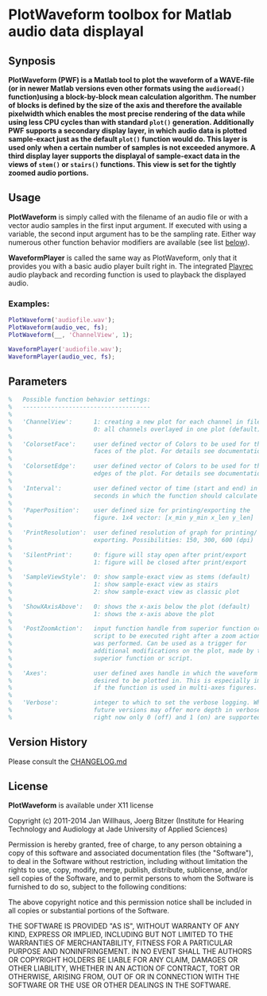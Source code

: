 # PlotWaveform toolbox for Matlab audio data displayal

## Synposis
**PlotWaveform (PWF) is a Matlab tool to plot the waveform of a WAVE-file (or in newer Matlab versions even other formats using the ```audioread()``` function)using a block-by-block mean calculation algorithm. The number of blocks is defined by the size of the axis and therefore the available pixelwidth which enables the most precise rendering of the data while using less CPU cycles than with standard ```plot()``` generation. Additionally PWF supports a secondary display layer, in which audio data is plotted sample-exact just as the default ```plot()``` function would do. This layer is used only when a certain number of samples is not exceeded anymore. A third display layer supports the displayal of  sample-exact data in the views of ```stem()``` or ```stairs()``` functions. This view is set for the tightly zoomed audio portions.**

## Usage

__PlotWaveform__ is simply called with the filename of an audio file or with a vector audio samples in the first input argument. If executed with using a variable, the second input argument has to be the sampling rate. Either way numerous other function behavior modifiers are available (see list [below](#parameters)).

__WaveformPlayer__ is called the same way as PlotWaveform, only that it provides you with a basic audio player built right in. The integrated [Playrec](https://github.com/Janwillhaus/Playrec) audio playback and recording function is used to playback the displayed audio.

### Examples:
```Matlab
PlotWaveform('audiofile.wav');
PlotWaveform(audio_vec, fs);
PlotWaveform(__, 'ChannelView', 1);

WaveformPlayer('audiofile.wav');
WaveformPlayer(audio_vec, fs);
```

## Parameters

```Matlab
%   Possible function behavior settings:
%   ------------------------------------
%
%   'ChannelView':      1: creating a new plot for each channel in file
%                       0: all channels overlayed in one plot (default)
%
%   'ColorsetFace':     user defined vector of Colors to be used for the
%                       faces of the plot. For details see documentation
%
%   'ColorsetEdge':     user defined vector of Colors to be used for the
%                       edges of the plot. For details see documentation
%
%   'Interval':         user defined vector of time (start and end) in
%                       seconds in which the function should calculate
%
%   'PaperPosition':    user defined size for printing/exporting the 
%                       figure. 1x4 vector: [x_min y_min x_len y_len]
%
%   'PrintResolution':  user defined resolution of graph for printing/
%                       exporting. Possibilities: 150, 300, 600 (dpi)
%
%   'SilentPrint':      0: figure will stay open after print/export
%                       1: figure will be closed after print/export
%
%   'SampleViewStyle':  0: show sample-exact view as stems (default)
%                       1: show sample-exact view as stairs
%                       2: show sample-exact view as classic plot
%
%   'ShowXAxisAbove':   0: shows the x-axis below the plot (default)
%                       1: shows the x-axis above the plot
%
%   'PostZoomAction':   input function handle from superior function or
%                       script to be executed right after a zoom action
%                       was performed. Can be used as a trigger for
%                       additional modifications on the plot, made by the
%                       superior function or script.
%
%   'Axes':             user defined axes handle in which the waveform is
%                       desired to be plotted in. This is especially important
%                       if the function is used in multi-axes figures.
%
%   'Verbose':          integer to which to set the verbose logging. While
%                       future versions may offer more depth in verbose,
%                       right now only 0 (off) and 1 (on) are supported.
```

## Version History

Please consult the [CHANGELOG.md](CHANGELOG.md)

## License

**PlotWaveform** is available under X11 license

Copyright (c) 2011-2014 Jan Willhaus, Joerg Bitzer (Institute for Hearing Technology and Audiology at Jade University of Applied Sciences)

Permission is hereby granted, free of charge, to any person obtaining a copy of this software and associated documentation files (the "Software"), to deal in the Software without restriction, including without limitation the rights to use, copy, modify, merge, publish, distribute, sublicense, and/or sell copies of the Software, and to permit persons to whom the Software is furnished to do so, subject to the following conditions: 

The above copyright notice and this permission notice shall be included in all copies or substantial portions of the Software.

THE SOFTWARE IS PROVIDED "AS IS", WITHOUT WARRANTY OF ANY KIND, EXPRESS OR IMPLIED, INCLUDING BUT NOT LIMITED TO THE WARRANTIES OF MERCHANTABILITY, FITNESS FOR A PARTICULAR PURPOSE AND NONINFRINGEMENT. IN NO EVENT SHALL THE AUTHORS OR COPYRIGHT HOLDERS BE LIABLE FOR ANY CLAIM, DAMAGES OR OTHER LIABILITY, WHETHER IN AN ACTION OF CONTRACT, TORT OR OTHERWISE, ARISING FROM, OUT OF OR IN CONNECTION WITH THE SOFTWARE OR THE USE OR OTHER DEALINGS IN THE SOFTWARE.
